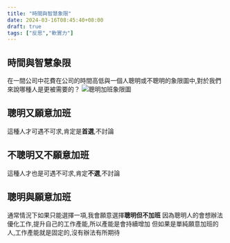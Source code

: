 ```yaml
---
title: "時間與智慧象限"
date: 2024-03-16T08:45:40+08:00
draft: true
tags: ["反思","軟實力"]
---
```

## 時間與智慧象限
在一間公司中花費在公司的時間高低與一個人聰明或不聰明的象限圖中,對於我們來說哪種人是更被需要的？
![聰明加班象限圖](https://github.com/CI-YU/CI-YU/assets/19286751/6327d2a1-ea4d-4bb5-99d7-6e1bd4138ba7)
## 聰明又願意加班
這種人才可遇不可求,肯定是**首選**,不討論
## 不聰明又不願意加班
這種人才也是可遇不可求,肯定**不選**,不討論
## 聰明與願意加班
通常情況下如果只能選擇一項,我會願意選擇**聰明但不加班**
因為聰明人的會想辦法優化工作,提升自己的工作產能,所以產能是會持續增加
但如果是單純願意加班的人,工作產能就是固定的,沒有辦法有所期待

